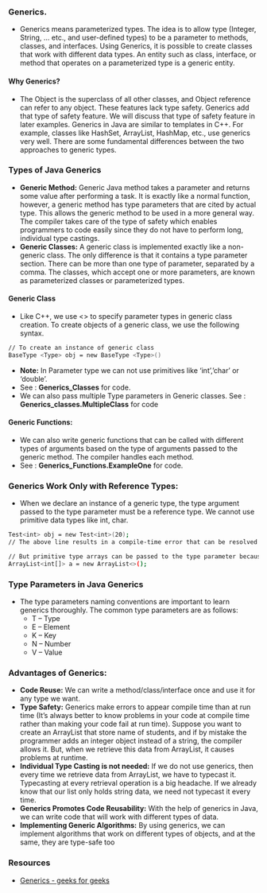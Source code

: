 ### Generics.
* Generics means parameterized types. The idea is to allow type (Integer, String, … etc., and user-defined types) to be a parameter to methods, classes, and interfaces. Using Generics, it is possible to create classes that work with different data types. An entity such as class, interface, or method that operates on a parameterized type is a generic entity.

#### Why Generics?
* The Object is the superclass of all other classes, and Object reference can refer to any object. These features lack type safety. Generics add that type of safety feature. We will discuss that type of safety feature in later examples.
Generics in Java are similar to templates in C++. For example, classes like HashSet, ArrayList, HashMap, etc., use generics very well. There are some fundamental differences between the two approaches to generic types. 

### Types of Java Generics
* **Generic Method:** Generic Java method takes a parameter and returns some value after performing a task. It is exactly like a normal function, however, a generic method has type parameters that are cited by actual type. This allows the generic method to be used in a more general way. The compiler takes care of the type of safety which enables programmers to code easily since they do not have to perform long, individual type castings.
* **Generic Classes:** A generic class is implemented exactly like a non-generic class. The only difference is that it contains a type parameter section. There can be more than one type of parameter, separated by a comma. The classes, which accept one or more parameters, ​are known as parameterized classes or parameterized types.

#### Generic Class
* Like C++, we use <> to specify parameter types in generic class creation. To create objects of a generic class, we use the following syntax. 
```bash
// To create an instance of generic class 
BaseType <Type> obj = new BaseType <Type>() 
```
  * **Note:** In Parameter type we can not use primitives like ‘int’,’char’ or ‘double’.
  * See : **Generics_Classes** for code.
  * We can also pass multiple Type parameters in Generic classes. See : **Generics_classes.MultipleClass** for code

#### Generic Functions:
* We can also write generic functions that can be called with different types of arguments based on the type of arguments passed to the generic method. The compiler handles each method.
* See : **Generics_Functions.ExampleOne** for code.

### Generics Work Only with Reference Types:
* When we declare an instance of a generic type, the type argument passed to the type parameter must be a reference type. We cannot use primitive data types like int, char.
```bash
Test<int> obj = new Test<int>(20);  
// The above line results in a compile-time error that can be resolved using type wrappers to encapsulate a primitive type.

// But primitive type arrays can be passed to the type parameter because arrays are reference types.
ArrayList<int[]> a = new ArrayList<>(); 
```
### Type Parameters in Java Generics
* The type parameters naming conventions are important to learn generics thoroughly. The common type parameters are as follows:
  * T – Type
  * E – Element
  * K – Key
  * N – Number
  * V – Value

### Advantages of Generics:
* **Code Reuse:** We can write a method/class/interface once and use it for any type we want.
* **Type Safety:** Generics make errors to appear compile time than at run time (It’s always better to know problems in your code at compile time rather than making your code fail at run time). Suppose you want to create an ArrayList that store name of students, and if by mistake the programmer adds an integer object instead of a string, the compiler allows it. But, when we retrieve this data from ArrayList, it causes problems at runtime.
* **Individual Type Casting is not needed:** If we do not use generics, then every time we retrieve data from ArrayList, we have to typecast it. Typecasting at every retrieval operation is a big headache. If we already know that our list only holds string data, we need not typecast it every time.
* **Generics Promotes Code Reusability:** With the help of generics in Java, we can write code that will work with different types of data.
* **Implementing Generic Algorithms:** By using generics, we can implement algorithms that work on different types of objects, and at the same, they are type-safe too

### Resources
* [Generics - geeks for geeks](https://www.geeksforgeeks.org/generics-in-java/)
